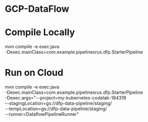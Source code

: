 # GCP-DataFlow

# Compile Locally
mvn compile -e exec:java \
 -Dexec.mainClass=com.example.pipelinesrus.dfp.StarterPipeline
 
 
# Run on Cloud 
mvn compile -e exec:java \
 -Dexec.mainClass=com.example.pipelinesrus.dfp.StarterPipeline \
      -Dexec.args="--project=my-kubernetes-codelab-184319 \
      --stagingLocation=gs://dfp-data-pipeline/staging/ \
      --tempLocation=gs://dfp-data-pipeline/staging/ \
      --runner=DataflowPipelineRunner"
